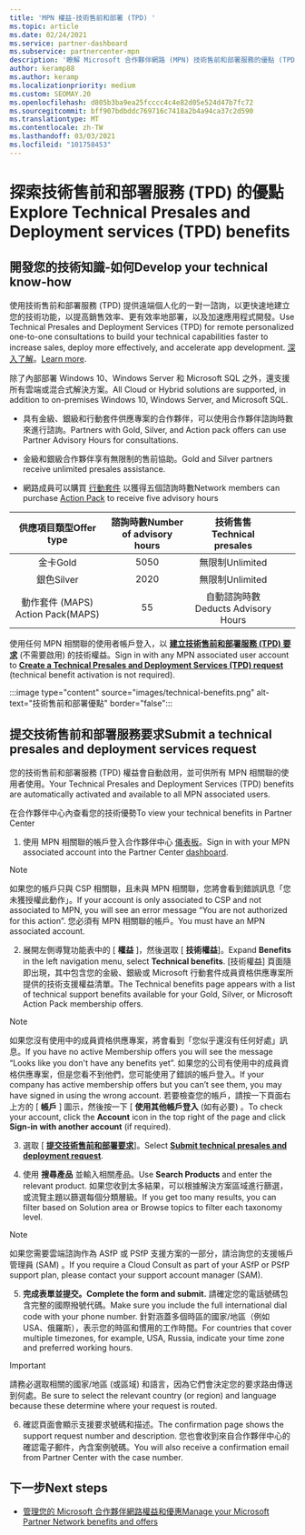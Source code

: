 ```yaml
---
title: 'MPN 權益-技術售前和部署 (TPD) '
ms.topic: article
ms.date: 02/24/2021
ms.service: partner-dashboard
ms.subservice: partnercenter-mpn
description: '瞭解 Microsoft 合作夥伴網路 (MPN) 技術售前和部署服務的優點 (TPD) '
author: keramp88
ms.author: keramp
ms.localizationpriority: medium
ms.custom: SEOMAY.20
ms.openlocfilehash: d805b3ba9ea25fcccc4c4e82d05e524d47b7fc72
ms.sourcegitcommit: bff907bdbddc769716c7418a2b4a94ca37c2d590
ms.translationtype: MT
ms.contentlocale: zh-TW
ms.lasthandoff: 03/03/2021
ms.locfileid: "101758453"
---
```

# <a name="explore-technical-presales-and-deployment-services-tpd-benefits"></a><span data-ttu-id="ae47a-103">探索技術售前和部署服務 (TPD) 的優點</span><span class="sxs-lookup"><span data-stu-id="ae47a-103">Explore Technical Presales and Deployment services (TPD) benefits</span></span>

## <a name="develop-your-technical-know-how"></a><span data-ttu-id="ae47a-104">開發您的技術知識-如何</span><span class="sxs-lookup"><span data-stu-id="ae47a-104">Develop your technical know-how</span></span>

<span data-ttu-id="ae47a-105">使用技術售前和部署服務 (TPD) 提供遠端個人化的一對一諮詢，以更快速地建立您的技術功能，以提高銷售效率、更有效率地部署，以及加速應用程式開發。</span><span class="sxs-lookup"><span data-stu-id="ae47a-105">Use Technical Presales and Deployment Services (TPD) for remote personalized one-to-one consultations to build your technical capabilities faster to increase sales, deploy more effectively, and accelerate app development.</span></span> <span data-ttu-id="ae47a-106">[深入了解](https://aka.ms/TPD)。</span><span class="sxs-lookup"><span data-stu-id="ae47a-106">[Learn more](https://aka.ms/TPD).</span></span>

<span data-ttu-id="ae47a-107">除了內部部署 Windows 10、Windows Server 和 Microsoft SQL 之外，還支援所有雲端或混合式解決方案。</span><span class="sxs-lookup"><span data-stu-id="ae47a-107">All Cloud or Hybrid solutions are supported, in addition to on-premises Windows 10, Windows Server, and Microsoft SQL.</span></span> 

-   <span data-ttu-id="ae47a-108">具有金級、銀級和行動套件供應專案的合作夥伴，可以使用合作夥伴諮詢時數來進行諮詢。</span><span class="sxs-lookup"><span data-stu-id="ae47a-108">Partners with Gold, Silver, and Action pack offers can use Partner Advisory Hours for consultations.</span></span> 

-   <span data-ttu-id="ae47a-109">金級和銀級合作夥伴享有無限制的售前協助。</span><span class="sxs-lookup"><span data-stu-id="ae47a-109">Gold and Silver partners receive unlimited presales assistance.</span></span> 

-   <span data-ttu-id="ae47a-110">網路成員可以購買 [行動套件](https://partner.microsoft.com/membership/action-pack) 以獲得五個諮詢時數</span><span class="sxs-lookup"><span data-stu-id="ae47a-110">Network members can  purchase [Action Pack](https://partner.microsoft.com/membership/action-pack) to receive five advisory hours</span></span>  


|     <span data-ttu-id="ae47a-111">供應項目類型</span><span class="sxs-lookup"><span data-stu-id="ae47a-111">Offer type</span></span>    | <span data-ttu-id="ae47a-112">諮詢時數</span><span class="sxs-lookup"><span data-stu-id="ae47a-112">Number of advisory hours</span></span> |   <span data-ttu-id="ae47a-113">技術售售</span><span class="sxs-lookup"><span data-stu-id="ae47a-113">Technical presales</span></span>   |   |   |
|:-----------------:|:------------------------:|:----------------------:|:-:|:-:|
|        <span data-ttu-id="ae47a-114">金卡</span><span class="sxs-lookup"><span data-stu-id="ae47a-114">Gold</span></span>       |            <span data-ttu-id="ae47a-115">50</span><span class="sxs-lookup"><span data-stu-id="ae47a-115">50</span></span>            |        <span data-ttu-id="ae47a-116">無限制</span><span class="sxs-lookup"><span data-stu-id="ae47a-116">Unlimited</span></span>       |   |   |
|       <span data-ttu-id="ae47a-117">銀色</span><span class="sxs-lookup"><span data-stu-id="ae47a-117">Silver</span></span>      |            <span data-ttu-id="ae47a-118">20</span><span class="sxs-lookup"><span data-stu-id="ae47a-118">20</span></span>            |        <span data-ttu-id="ae47a-119">無限制</span><span class="sxs-lookup"><span data-stu-id="ae47a-119">Unlimited</span></span>       |   |   |
| <span data-ttu-id="ae47a-120">動作套件 (MAPS) </span><span class="sxs-lookup"><span data-stu-id="ae47a-120">Action Pack(MAPS)</span></span> |             <span data-ttu-id="ae47a-121">5</span><span class="sxs-lookup"><span data-stu-id="ae47a-121">5</span></span>            | <span data-ttu-id="ae47a-122">自動諮詢時數</span><span class="sxs-lookup"><span data-stu-id="ae47a-122">Deducts Advisory Hours</span></span> |   |   |

<span data-ttu-id="ae47a-123">使用任何 MPN 相關聯的使用者帳戶登入，以 **[建立技術售前和部署服務 (TPD) 要求](https://partner.microsoft.com/dashboard/mpn/membership/benefits/technical/createadvisoryhours-servicerequest)** (不需要啟用) 的技術權益。</span><span class="sxs-lookup"><span data-stu-id="ae47a-123">Sign in with any MPN associated user account to **[Create a Technical Presales and Deployment Services (TPD) request](https://partner.microsoft.com/dashboard/mpn/membership/benefits/technical/createadvisoryhours-servicerequest)** (technical benefit activation is not required).</span></span>

  :::image type="content" source="images/technical-benefits.png" alt-text="技術售前和部署優點" border="false":::

## <a name="submit-a-technical-presales-and-deployment-services-request"></a><span data-ttu-id="ae47a-125">提交技術售前和部署服務要求</span><span class="sxs-lookup"><span data-stu-id="ae47a-125">Submit a technical presales and deployment services request</span></span> 

<span data-ttu-id="ae47a-126">您的技術售前和部署服務 (TPD) 權益會自動啟用，並可供所有 MPN 相關聯的使用者使用。</span><span class="sxs-lookup"><span data-stu-id="ae47a-126">Your Technical Presales and Deployment Services (TPD) benefits are automatically activated and available to all MPN associated users.</span></span> 

<span data-ttu-id="ae47a-127">在合作夥伴中心內查看您的技術優勢</span><span class="sxs-lookup"><span data-stu-id="ae47a-127">To view your technical benefits in Partner Center</span></span>

1. <span data-ttu-id="ae47a-128">使用 MPN 相關聯的帳戶登入合作夥伴中心 [儀表板](https://partner.microsoft.com/dashboard)。</span><span class="sxs-lookup"><span data-stu-id="ae47a-128">Sign in with your MPN associated account into the Partner Center [dashboard](https://partner.microsoft.com/dashboard).</span></span> 

>[!NOTE]
><span data-ttu-id="ae47a-129">如果您的帳戶只與 CSP 相關聯，且未與 MPN 相關聯，您將會看到錯誤訊息「您未獲授權此動作」。</span><span class="sxs-lookup"><span data-stu-id="ae47a-129">If your account is only associated to CSP and not associated to MPN, you will see an error message “You are not authorized for this action”.</span></span> <span data-ttu-id="ae47a-130">您必須有 MPN 相關聯的帳戶。</span><span class="sxs-lookup"><span data-stu-id="ae47a-130">You must have an MPN associated account.</span></span>

2. <span data-ttu-id="ae47a-131">展開左側導覽功能表中的 [ **權益** ]，然後選取 [ **技術權益**]。</span><span class="sxs-lookup"><span data-stu-id="ae47a-131">Expand **Benefits** in the left navigation menu, select **Technical benefits**.</span></span> <span data-ttu-id="ae47a-132">[技術權益] 頁面隨即出現，其中包含您的金級、銀級或 Microsoft 行動套件成員資格供應專案所提供的技術支援權益清單。</span><span class="sxs-lookup"><span data-stu-id="ae47a-132">The Technical benefits page appears with a list of technical support benefits available for your Gold, Silver, or Microsoft Action Pack membership offers.</span></span> 

>[!NOTE]
><span data-ttu-id="ae47a-133">如果您沒有使用中的成員資格供應專案，將會看到「您似乎還沒有任何好處」訊息。</span><span class="sxs-lookup"><span data-stu-id="ae47a-133">If you have no active Membership offers you will see the message “Looks like you don't have any benefits yet”.</span></span> <span data-ttu-id="ae47a-134">如果您的公司有使用中的成員資格供應專案，但是您看不到他們，您可能使用了錯誤的帳戶登入。</span><span class="sxs-lookup"><span data-stu-id="ae47a-134">If your company has active membership offers but you can’t see them, you may have signed in using the wrong account.</span></span> <span data-ttu-id="ae47a-135">若要檢查您的帳戶，請按一下頁面右上方的 [ **帳戶** ] 圖示，然後按一下 [ **使用其他帳戶登入** (如有必要) 。</span><span class="sxs-lookup"><span data-stu-id="ae47a-135">To check your account, click the **Account** icon in the top right of the page and click **Sign-in with another account** (if required).</span></span>

3. <span data-ttu-id="ae47a-136">選取 [ **[提交技術售前和部署要求](https://partner.microsoft.com/dashboard/mpn/membership/benefits/technical/createadvisoryhours-servicerequest)**]。</span><span class="sxs-lookup"><span data-stu-id="ae47a-136">Select **[Submit technical presales and deployment request](https://partner.microsoft.com/dashboard/mpn/membership/benefits/technical/createadvisoryhours-servicerequest)**.</span></span>

4. <span data-ttu-id="ae47a-137">使用 **搜尋產品** 並輸入相關產品。</span><span class="sxs-lookup"><span data-stu-id="ae47a-137">Use **Search Products** and enter the relevant product.</span></span> <span data-ttu-id="ae47a-138">如果您收到太多結果，可以根據解決方案區域進行篩選，或流覽主題以篩選每個分類層級。</span><span class="sxs-lookup"><span data-stu-id="ae47a-138">If you get too many results, you can filter based on Solution area or Browse topics to filter each taxonomy level.</span></span>

> [!NOTE]
> <span data-ttu-id="ae47a-139">如果您需要雲端諮詢作為 ASfP 或 PSfP 支援方案的一部分，請洽詢您的支援帳戶管理員 (SAM) 。</span><span class="sxs-lookup"><span data-stu-id="ae47a-139">If you require a Cloud Consult as part of your ASfP or PSfP support plan, please contact your support account manager (SAM).</span></span>

5. <span data-ttu-id="ae47a-140">**完成表單並提交。**</span><span class="sxs-lookup"><span data-stu-id="ae47a-140">**Complete the form and submit.**</span></span> <span data-ttu-id="ae47a-141">請確定您的電話號碼包含完整的國際撥號代碼。</span><span class="sxs-lookup"><span data-stu-id="ae47a-141">Make sure you include the full international dial code with your phone number.</span></span> <span data-ttu-id="ae47a-142">針對涵蓋多個時區的國家/地區（例如 USA、俄羅斯），表示您的時區和慣用的工作時間。</span><span class="sxs-lookup"><span data-stu-id="ae47a-142">For countries that cover multiple timezones,  for example, USA, Russia, indicate your time zone and preferred working hours.</span></span>

> [!IMPORTANT]
> <span data-ttu-id="ae47a-143">請務必選取相關的國家/地區 (或區域) 和語言，因為它們會決定您的要求路由傳送到何處。</span><span class="sxs-lookup"><span data-stu-id="ae47a-143">Be sure to select the relevant country (or region) and language because these determine where your request is routed.</span></span>

6. <span data-ttu-id="ae47a-144">確認頁面會顯示支援要求號碼和描述。</span><span class="sxs-lookup"><span data-stu-id="ae47a-144">The confirmation page shows the support request number and description.</span></span> <span data-ttu-id="ae47a-145">您也會收到來自合作夥伴中心的確認電子郵件，內含案例號碼。</span><span class="sxs-lookup"><span data-stu-id="ae47a-145">You will also receive a confirmation email from Partner Center with the case number.</span></span>



## <a name="next-steps"></a><span data-ttu-id="ae47a-146">下一步</span><span class="sxs-lookup"><span data-stu-id="ae47a-146">Next steps</span></span>

- [<span data-ttu-id="ae47a-147">管理您的 Microsoft 合作夥伴網路權益和優惠</span><span class="sxs-lookup"><span data-stu-id="ae47a-147">Manage your Microsoft Partner Network benefits and offers</span></span>](manage-your-partner-network-benefits.md)
